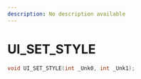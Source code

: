 ```yaml
---
description: No description available 
---
```


# UI_SET_STYLE

```cpp
void UI_SET_STYLE(int _Unk0, int _Unk1);
```